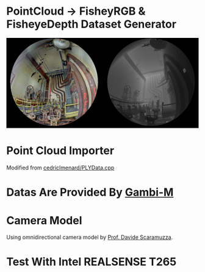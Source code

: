 # PointCloud -> FisheyRGB & FisheyeDepth Dataset Generator

![image](https://github.com/Siidej/PointCloud_To_FisheyRGB_And_FisheyeDepth_Dataset_Generator/blob/master/example.png) 

# Point Cloud Importer
Modified from [cedriclmenard/PLYData.cpp](https://gist.github.com/cedriclmenard/264036366e359b52c37cad142a8b3d90)

# Datas Are Provided By [Gambi-M](https://www.gambi-m.com/)

# Camera Model
Using omnidirectional camera model by [Prof. Davide Scaramuzza](https://sites.google.com/site/scarabotix/ocamcalib-toolbox).

# Test With Intel REALSENSE T265

